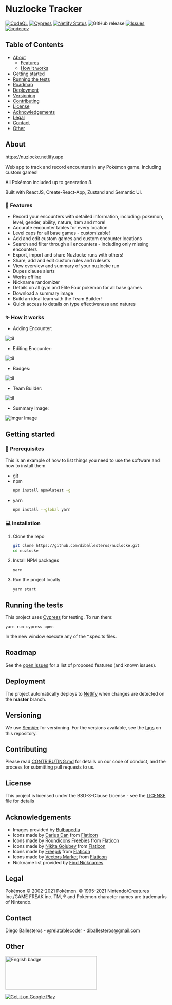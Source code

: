 # Nuzlocke Tracker

[![CodeQL](https://github.com/diballesteros/nuzlocke/actions/workflows/codeql-analysis.yml/badge.svg)](https://github.com/diballesteros/nuzlocke/actions/workflows/codeql-analysis.yml) [![Cypress](https://github.com/diballesteros/nuzlocke/actions/workflows/main.yml/badge.svg)](https://github.com/diballesteros/nuzlocke/actions/workflows/main.yml) [![Netlify Status](https://api.netlify.com/api/v1/badges/1a2636a6-8db8-4386-8033-d280495aaf91/deploy-status)](https://app.netlify.com/sites/nuzlocke/deploys) ![GitHub release](https://img.shields.io/github/release/diballesteros/nuzlocke.svg?style=flat-square) [![Issues](https://img.shields.io/github/issues-raw/diballesteros/nuzlocke.svg?maxAge=25000)](https://github.com/diballesteros/nuzlocke/issues) [![codecov](https://codecov.io/gh/diballesteros/nuzlocke/branch/master/graph/badge.svg?token=SQPSF96J1S)](https://codecov.io/gh/diballesteros/nuzlocke)

## Table of Contents

- [About](#about)
  - [Features](#🚀-features)
  - [How it works](#✨-how-it-works)
- [Getting started](#getting-started)
- [Running the tests](#running-the-tests)
- [Roadmap](#roadmap)
- [Deployment](#deployment)
- [Versioning](#versioning)
- [Contributing](#contributing)
- [License](#license)
- [Acknowledgements](#acknowledgements)
- [Legal](#legal)
- [Contact](#contact)
- [Other](#other)

## About

https://nuzlocke.netlify.app

Web app to track and record encounters in any Pokémon game. Including custom games!

All Pokémon included up to generation 8.

Built with ReactJS, Create-React-App, Zustand and Semantic UI.

### 🚀 Features

- Record your encounters with detailed information, including: pokemon, level, gender, ability, nature, item and more!
- Accurate encounter tables for every location
- Level caps for all base games - customizable!
- Add and edit custom games and custom encounter locations
- Search and filter through all encounters - including only missing encounters
- Export, import and share Nuzlocke runs with others!
- Share, add and edit custom rules and rulesets
- View overview and summary of your nuzlocke run
- Dupes clause alerts
- Works offline
- Nickname randomizer
- Details on all gym and Elite Four pokémon for all base games
- Download a summary image
- Build an ideal team with the Team Builder!
- Quick access to details on type effectiveness and natures

### ✨ How it works

- Adding Encounter:

![til](https://media.giphy.com/media/3Vg6oiO9k2ki9SqurG/giphy.gif?cid=790b7611d41d7f9775f131bd3a5dba9e339d7b5f23ce359a&rid=giphy.gif&ct=g)

- Editing Encounter:

![til](https://media.giphy.com/media/JNKFRBlRkg0Fr9q9pX/giphy.gif?cid=790b7611346c86f533776d9f9f266eb63f88ba4d8e0b4758&rid=giphy.gif&ct=g)

- Badges:

![til](https://media.giphy.com/media/ew5Ooc73PE3YqwWgLA/giphy.gif?cid=790b7611ad6f0af63550c3107bc6bf981007b33ed5e93a39&rid=giphy.gif&ct=g)

- Team Builder:

![til](https://media.giphy.com/media/T0yMtbmR5hVX3ARLbN/giphy.gif?cid=790b761127516fcf192c309d7f6a15a9c452beade4f80b5f&rid=giphy.gif&ct=g)

- Summary Image:

![Imgur Image](https://imgur.com/y5uiriQ.jpg)

## Getting started

### 🔑 Prerequisites

This is an example of how to list things you need to use the software and how to install them.

- [git](https://github.com/git-guides/install-git#:~:text=To%20install%20Git%2C%20run%20the,installation%20by%20typing%3A%20git%20version%20.)
- npm
  ```sh
  npm install npm@latest -g
  ```
- yarn
  ```sh
  npm install --global yarn
  ```

### 💻 Installation

1. Clone the repo
   ```sh
   git clone https://github.com/diballesteros/nuzlocke.git
   cd nuzlocke
   ```
2. Install NPM packages
   ```sh
   yarn
   ```
3. Run the project locally
   ```bash
   yarn start
   ```

## Running the tests

This project uses [Cypress](https://www.cypress.io/) for testing. To run them:

```sh
yarn run cypress open
```

In the new window execute any of the \*.spec.ts files.

## Roadmap

See the [open issues](https://github.com/diballesteros/nuzlocke/issues) for a list of proposed features (and known issues).

## Deployment

The project automatically deploys to [Netlify](https://www.netlify.com/) when changes are detected on the **master** branch.

## Versioning

We use [SemVer](https://semver.org/) for versioning. For the versions available, see the [tags](https://github.com/diballesteros/nuzlocke/releases) on this repository.

## Contributing

Please read [CONTRIBUTING.md](https://github.com/diballesteros/nuzlocke/blob/master/CONTRIBUTING.md) for details on our code of conduct, and the process for submitting pull requests to us.

## License

This project is licensed under the BSD-3-Clause License - see the [LICENSE](https://github.com/diballesteros/nuzlocke/blob/master/LICENSE) file for details

## Acknowledgements

- Images provided by [Bulbapedia](https://bulbapedia.bulbagarden.net/wiki/Main_Page)
- Icons made by [Darius Dan](http://www.dariusdan.com) from [Flaticon](https://www.flaticon.com/)
- Icons made by [Roundicons Freebies](http://www.roundicons.com) from [Flaticon](https://www.flaticon.com/)
- Icons made by [Nikita Golubev](https://www.flaticon.com/authors/nikita-golubev) from [Flaticon](https://www.flaticon.com/)
- Icons made by [Freepik](https://www.freepik.com) from [Flaticon](https://www.flaticon.com/)
- Icons made by [Vectors Market](https://www.flaticon.com/authors/vectors-market) from [Flaticon](https://www.flaticon.com/)
- Nickname list provided by [Find Nicknames](https://www.findnicknames.com/pokemon-nicknames/)

## Legal

Pokémon © 2002-2021 Pokémon. © 1995-2021 Nintendo/Creatures Inc./GAME FREAK inc. TM, ® and Pokémon character names are trademarks of Nintendo.

## Contact

Diego Ballesteros - [@relatablecoder](https://twitter.com/relatablecoder) - diballesteros@gmail.com

## Other

<a href='//www.microsoft.com/store/apps/9PCM3Z3K0FTG?cid=storebadge&ocid=badge'><img src='https://developer.microsoft.com/store/badges/images/English_get-it-from-MS.png' alt='English badge' style='width: 284px; height: 104px;'/></a>

<a href='https://play.google.com/store/apps/details?id=app.netlify.nuzlocke.twa&pcampaignid=pcampaignidMKT-Other-global-all-co-prtnr-py-PartBadge-Mar2515-1'><img alt='Get it on Google Play' src='https://play.google.com/intl/en_us/badges/static/images/badges/en_badge_web_generic.png'/></a>
